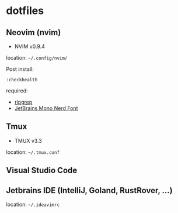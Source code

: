 # dotfiles

## Neovim (nvim)
- NVIM v0.9.4

location: `~/.config/nvim/`

Post install:
```
:checkhealth
```

required:
- [ripgrep](https://github.com/BurntSushi/ripgrep)
- [JetBrains Mono Nerd Font](https://www.nerdfonts.com/font-downloads)

## Tmux
- TMUX v3.3

location: `~/.tmux.conf`

## Visual Studio Code

## Jetbrains IDE (IntelliJ, Goland, RustRover, ...)
location: `~/.ideavimrc`
